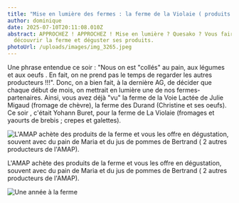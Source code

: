 ```yaml
---
title: "Mise en lumière des fermes : la ferme de la Violaie ( produits de brebis)"
author: dominique
date: 2025-07-10T20:11:08.010Z
abstract: APPROCHEZ ! APPROCHEZ ! Mise en lumière ? Quesako ? Vous faire
  découvrir la ferme et déguster ses produits.
photoUrl: /uploads/images/img_3265.jpeg
---
```

Une phrase entendue ce soir : "Nous on est "collés" au pain, aux légumes et aux oeufs . En fait, on ne prend pas le temps de regarder les autres producteurs !!!". Donc, on a bien fait, à la dernière AG, de décider que chaque début de mois, on mettrait en lumière une de nos fermes-partenaires. Ainsi, vous avez déjà "vu" la ferme de la Voie Lactée de Julie Migaud (fromage de chèvre), la ferme des Durand (Christine et ses oeufs). Ce soir , c'était Yohann Buret, pour la ferme de La Violaie (fromages et yaourts de brebis ; crepes et galettes). 

![L'AMAP achète des produits de la ferme et vous les offre en dégustation, souvent avec du pain de Maria et du jus de pommes de Bertrand ( 2 autres producteurs de l'AMAP).](/uploads/img_3264.jpeg)

L'AMAP achète des produits de la ferme et vous les offre en dégustation, souvent avec du pain de Maria et du jus de pommes de Bertrand ( 2 autres producteurs de l'AMAP).

![](/uploads/img_3263.jpeg "Une année à la ferme")